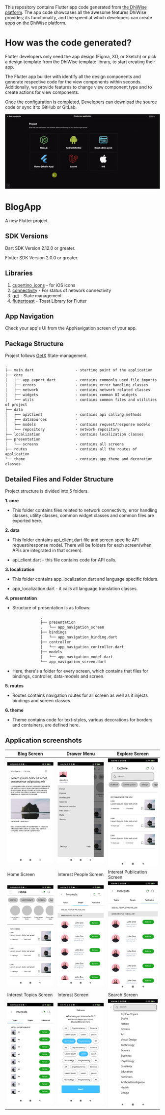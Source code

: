This repository contains Flutter app code generated from [the DhiWise platform](https://app.dhiwise.com/sign-up). The app code showcases all the awesome features DhiWise provides; its functionality, and the speed at which developers can create apps on the DhiWise platform.

# How was the code generated?

Flutter developers only need the app design (Figma, XD, or Sketch) or pick a design template from the DhiWise template library, to start creating their app.

The Flutter app builder with identify all the design components and generate respective code for the view components within seconds. Additionally, we provide features to change view component type and to create actions for view components.

Once the configuration is completed, Developers can download the source code or sync it to GitHub or GitLab.

 
   <img align="centre" src="./screenshots/dhiwise_ui.gif" width="650"/>

# BlogApp

A new Flutter project.

## SDK Versions

Dart SDK Version 2.12.0 or greater.

Flutter SDK Version 2.0.0 or greater.

## Libraries

1. [cupertino_icons](https://pub.dev/packages/cupertino_icons) - for iOS icons
2. [connectivity](https://pub.dev/packages/connectivity) - For status of network connectivity
3. [get](https://pub.dev/packages/get) - State management
4. [fluttertoast](https://pub.dev/packages/fluttertoast) - Toast Library for Flutter


## App Navigation

Check your app's UI from the AppNavigation screen of your app.

## Package Structure

Project follows [GetX](https://pub.dev/packages/get) State-management.

```
.
├── main.dart                   - starting point of the application
├── core
│   ├── app_export.dart         - contains commonly used file imports 
│   ├── errors                  - contains error handling classes                  
│   ├── network                 - contains network related classes
│   ├── widgets                 - contains comman UI widgets
│   └── utils                   - contains common files and utilities of project
├── data
│   ├── apiClient               - contains api calling methods
│   ├── dataSources             -     
│   ├── models                  - contains request/response models 
│   └── repository              - network repository
├── localization                - contains localization classes
├── presentation               
│   └── screens                 - contains all screens
├── routes                      - contains all the routes of application
└── theme                       - contains app theme and decoration classes
```

## Detailed Files and Folder Structure

Project structure is divided into 5 folders.

**1. core**

- This folder contains files related to network connectivity, error handling classes, utility classes, common widget classes and common files are exported here.

**2. data**

- This folder contains api_client.dart file and screen specific API request/response model. There will be folders for each screen(when APIs are integrated in that screen).

- api_client.dart - this file contains code for API calls.

**3. localization**

- This folder contains app_localization.dart and language specific folders.

- app_localization.dart - it calls all language translation classes.

**4. presentation**

- Structure of presentation is as follows:
```
                .
                ├── presentation               
                .   └── app_navigation_screen         
                ├── bindings    
                │   └── app_navigation_binding.dart
                ├── controller
                │   └── app_navigation_controller.dart
                ├── models
                │   └── app_navigation_model.dart
                └── app_navigation_screen.dart
```   
- Here, there's a folder for every screen, which contains that files for bindings, controller, data-models and screen.

**5. routes**

- Routes contains navigation routes for all screen as well as it injects bindings and screen classes.

**6. theme**

- Theme contains code for text-styles, various decorations for borders and containers, are defined here.

## Application screenshots


| Blog Screen      | Drawer Menu      | Explore Screen      |
|------------|-------------|-------------|
|<img src="./screenshots/blog_screen.jpg" width="250"/> | <img src="./screenshots/drawer_menu_screen.jpg" width="250"/> | <img src="./screenshots/explore_screen.jpg" width="250"/> |
| Home Screen     | Interest People Screen      | Interest Publication Screen      |
|<img src="./screenshots/home_screen.jpg" width="250"/> | <img src="./screenshots/interest_people_screen.jpg" width="250"/> | <img src="./screenshots/interest_publication_screen.jpg" width="250"/> |
| Interest Topics Screen      | Interest Screen      | Search Screen      |
|<img src="./screenshots/interest_topics_screen.jpg" width="250"/> | <img src="./screenshots/intrests_screen.jpg" width="250"/> | <img src="./screenshots/search_topics_screen.jpg" width="250"/> |


